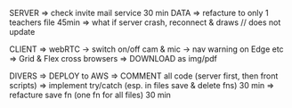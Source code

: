 SERVER
    => check invite mail service 30 min
    DATA => refacture to only 1 teachers file    45min
    => what if server crash, reconnect & draws // does not update

CLIENT
    => webRTC
        -> switch on/off cam & mic
        -> nav warning on Edge etc
    => Grid & Flex cross browsers
    => DOWNLOAD as img/pdf

DIVERS
    => DEPLOY to AWS
    => COMMENT all code (server first, then front scripts)
    => implement try/catch (esp. in files save & delete fns) 30 min
    => refacture save fn (one fn for all files) 30 min
    
